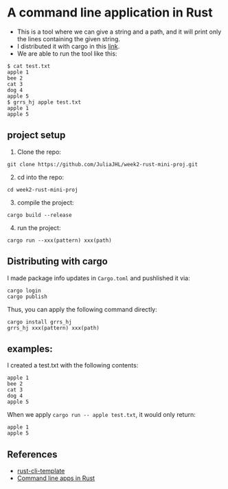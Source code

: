 # A command line application in Rust
* This is a tool where we can give a string and a path, and it will print only the lines containing the given string.
* I distributed it with cargo in this [link](https://crates.io/crates/grrs_hj).
* We are able to run the tool like this:
```
$ cat test.txt
apple 1
bee 2
cat 3
dog 4
apple 5
$ grrs_hj apple test.txt
apple 1
apple 5
```

## project setup
1. Clone the repo:
```
git clone https://github.com/JuliaJHL/week2-rust-mini-proj.git
```
2. cd into the repo:
```
cd week2-rust-mini-proj
```
3. compile the project:
```
cargo build --release
```
4. run the project:
```
cargo run --xxx(pattern) xxx(path)
```

## Distributing with cargo
I made package info updates in `Cargo.toml` and pushlished it via:
```
cargo login
cargo publish
```
Thus, you can apply the following command directly:
```
cargo install grrs_hj
grrs_hj xxx(pattern) xxx(path)
```


## examples:
I created a test.txt with the following contents:
```
apple 1
bee 2
cat 3
dog 4
apple 5
```
When we apply `cargo run -- apple test.txt`, it would only return:
```
apple 1
apple 5
```


## References

* [rust-cli-template](https://github.com/kbknapp/rust-cli-template)
* [Command line apps in Rust](https://rust-cli.github.io/book/index.html)
